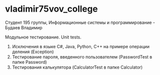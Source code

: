 # vladimir75vov_college
Студент 195 группы, Информационные системы и программирование - Будаев Владимир

Модульное тестирование. Unit tests. 
1. Исключения в языке С#, Java, Python, C++ на примере операции деления (Exception) 
2. Тестирование пароля, введенного пользователем (PasswordTest в папке Password) 
3. Тестирования калькулятора (CalculatorTest в папке Calculator)
